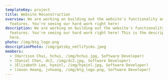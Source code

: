 ```yaml
---
templateKey: project
title: Website Reconstruction
overview: We are working on building out the website's functionality and
  features. You're seeing our hard work right here!
description: We are working on building out the website's functionality and
  features. You're seeing our hard work right here! This is the description
  here.
photo: /img/btg_logo.png
descriptionPhoto: /img/gatsby_netlifycms.jpeg
members:
  - (Harrison Chui, hchui, /img/hchui.jpg, Software Developer)
  - (Daniel Chen, dc2, /img/dc2.jpg, Software Developer)
  - (Elizabeth Lee, hyeinl, /img/hyeinl.jpg, Software Developer)
  - (Jason Hoang, jvhoang, /img/btg_logo.png, Software Developer)
---
```

